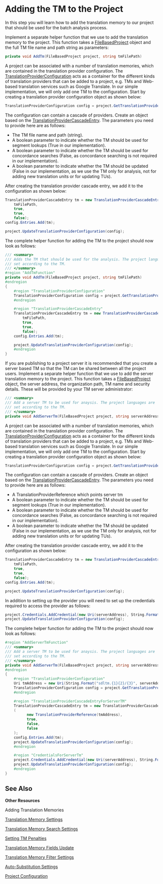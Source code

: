 Adding the TM to the Project
==

In this step you will learn how to add the translation memory to our project that should be used for the batch analysis process.

Implement a separate helper function that we use to add the translation memory to the project. This function takes a [FileBasedProject](../../../api/projectautomation/Sdl.ProjectAutomation.FileBased.FileBasedProject.yml) object and the full TM file name and path string as parameters:

```cs
private void AddTm(FileBasedProject project, string tmFilePath)
```

A project can be associated with a number of translation memories, which are contained in the translation provider configuration. The [TranslationProviderConfiguration](../../../api/projectautomation/Sdl.ProjectAutomation.FileBased.FileBasedProject.yml#Sdl_ProjectAutomation_FileBased_FileBasedProject_GetTranslationProviderConfiguration) acts as a container for the different kinds of translation providers that can be added to a project, e.g. TMs and Web-based translation services such as Google Translate. In our simple implementation, we will only add one TM to the configuration. Start by creating a translation provider configuration object as shown below:

```cs
TranslationProviderConfiguration config = project.GetTranslationProviderConfiguration();
```

The configuration can contain a cascade of providers. Create an object based on the [TranslationProviderCascadeEntry](../../../api/projectautomation/Sdl.ProjectAutomation.Core.TranslationProviderCascadeEntry.yml). The parameters you need to provide here are as follows:
* The TM file name and path (string).
* A boolean parameter to indicate whether the TM should be used for segment lookups (True in our implementation).
* A boolean parameter to indicate whether the TM should be used for concordance searches (False, as concordance searching is not required in our implementation).
* A boolean parameter to indicate whether the TM should be updated (False in our implementation, as we use the TM only for analysis, not for adding new translation units or for updating TUs).

After creating the translation provider cascade entry, we add it to the configuration as shown below:

```cs
TranslationProviderCascadeEntry tm = new TranslationProviderCascadeEntry(
    tmFilePath,
    true,
    true,
    false);
config.Entries.Add(tm);

project.UpdateTranslationProviderConfiguration(config);
```

The complete helper function for adding the TM to the project should now look as follows:

```cs
/// <summary>
/// Adds the TM that should be used for the analysis. The project languages are
/// set according to the TM.
/// </summary> 
#region "AddTmFunction"
private void AddTm(FileBasedProject project, string tmFilePath)
#endregion
{
    #region "TranslationProviderConfiguration"
    TranslationProviderConfiguration config = project.GetTranslationProviderConfiguration();
    #endregion

    #region "TranslationProviderCascadeEntry"
    TranslationProviderCascadeEntry tm = new TranslationProviderCascadeEntry(
        tmFilePath,
        true,
        true,
        false);
    config.Entries.Add(tm);

    project.UpdateTranslationProviderConfiguration(config);
    #endregion
}
```

If you are publishing to a project server it is recommended that you create a server based TM so that the TM can be shared between all the project users. Implement a separate helper function that we use to add the server translation memory to the project. This function takes a [FileBasedProject](../../../api/projectautomation/Sdl.ProjectAutomation.FileBased.FileBasedProject.yml) object, the server address, the organization path, TM name and security details. These will be provided by your TM server administrator:

```cs
/// <summary>
/// Add a server TM to be used for anaysis. The project languages are
/// set according to the TM.
/// </summary>
private void AddServerTm(FileBasedProject project, string serverAddress, string organizationPath, string tmName, bool useWindowsSecurity, string username, string password)
```

A project can be associated with a number of translation memories, which are contained in the translation provider configuration. The [TranslationProviderConfiguration](../../../api/projectautomation/Sdl.ProjectAutomation.FileBased.FileBasedProject.yml#Sdl_ProjectAutomation_FileBased_FileBasedProject_GetTranslationProviderConfiguration) acts as a container for the different kinds of translation providers that can be added to a project, e.g. TMs and Web-based translation services such as Google Translate. In our simple implementation, we will only add one TM to the configuration. Start by creating a translation provider configuration object as shown below:

```cs
TranslationProviderConfiguration config = project.GetTranslationProviderConfiguration();
```

The configuration can contain a cascade of providers. Create an object based on the [TranslationProviderCascadeEntry](../../../api/projectautomation/Sdl.ProjectAutomation.Core.TranslationProviderCascadeEntry.yml). The parameters you need to provide here are as follows:
* A TranslationProviderReference which points server tm
* A boolean parameter to indicate whether the TM should be used for segment lookups (True in our implementation).
* A boolean parameter to indicate whether the TM should be used for concordance searches (False, as concordance searching is not required in our implementation).
* A boolean parameter to indicate whether the TM should be updated (False in our implementation, as we use the TM only for analysis, not for adding new translation units or for updating TUs).

After creating the translation provider cascade entry, we add it to the configuration as shown below:

```cs
TranslationProviderCascadeEntry tm = new TranslationProviderCascadeEntry(
    tmFilePath,
    true,
    true,
    false);
config.Entries.Add(tm);

project.UpdateTranslationProviderConfiguration(config);
```

In addition to setting up the provider you will need to set up the credentials required to access the provider as follows:

```cs
project.Credentials.AddCredential(new Uri(serverAddress), String.Format("user={0};password={1};type=CustomUser", username, password, useWindowsSecurity ? "WindowsUser" : "CustomUser"));
project.UpdateTranslationProviderConfiguration(config);
```

The complete helper function for adding the TM to the project should now look as follows:

```cs
#region "AddServerTmFunction"
/// <summary>
/// Add a server TM to be used for anaysis. The project languages are
/// set according to the TM.
/// </summary>
private void AddServerTm(FileBasedProject project, string serverAddress, string organizationPath, string tmName, bool useWindowsSecurity, string username, string password)
#endregion
{
    #region "TranslationProviderConfiguration"
    Uri tmAddress = new Uri(String.Format("sdltm.{1}{2}/{3}", serverAddress, organizationPath, tmName));
    TranslationProviderConfiguration config = project.GetTranslationProviderConfiguration();
    #endregion

    #region "TranslationProviderCascadeEntryForServerTM"
    TranslationProviderCascadeEntry tm = new TranslationProviderCascadeEntry
    (
          new TranslationProviderReference(tmAddress),
          true,
          false,
          false
    );
    config.Entries.Add(tm);
    project.UpdateTranslationProviderConfiguration(config);
    #endregion

    #region "CredentialsForServerTm"
    project.Credentials.AddCredential(new Uri(serverAddress), String.Format("user={0};password={1};type=CustomUser", username, password, useWindowsSecurity ? "WindowsUser" : "CustomUser"));
    project.UpdateTranslationProviderConfiguration(config);
    #endregion
}
```

See Also
--

**Other Resources**

Adding Translation Memories

[Translation Memory Settings](../code_examples/translation_memory_settings.md)

[Translation Memory Search Settings](../code_examples/translation_memory_search_settings.md)

[Setting TM Penalties](../code_examples/setting_tm_penalties.md)

[Translation Memory Fields Update](../code_examples/translation_memory_field_update.md)

[Translation Memory Filter Settings](../code_examples/translation_memory_filter_settings.md)

[Auto-Substitution Settings](../code_examples/auto_substitution_settings.md)

[Project Configuration](../project_configuration.md)